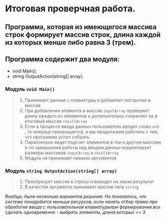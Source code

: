 
# Итоговая проверчная работа.

## Программа, которая из имеющегося массива строк формирует массив строк, длина каждой из которых менше либо равна 3 (трем).

## Программа содержит два   модуля:
* void Main();
* string OutputAction(string[] array).

### Модуль ``void Main()`` 
> 1. Принимает данные с клавиатуры и добавляет построчно в массив  
> 2. При добавлении элемента в массив
    ``inputArray``
    проверяет длину каждого из элементов и дополнительно сохраняет их в итоговый массив 
    ``resultArray``
> 3. Если в процессе ввода данных пользователь вводит слово
    ``end``
    , то операци прекращается, а мы продолжаем работать с тем, что программа успел собрать
> 4. Параллельно ведет подсчет элементов в тои и другом массиве и по
    завершении работы над вводом данных корректирует размеры массивов
        ``inputArray`` и
        ``resultArray``
> 5. Модуль не принимает никаких аргументов  

### Модуль ``string OutputAction(string[] array)``
> 1. Преобразует массив в строку и выводит на экран результат
> 2. В качестве аргумента принимает массив типа 
    ``string``  

*Вообще, было несколько вариантов решения. Но показалось, что системе понадобится меньше ресурсов, если начать отбор прямо при обработке ввода с пользовательной клавиатурыпри формировании все сделать одновременно - выбрать элементы, длина которых <= 3*